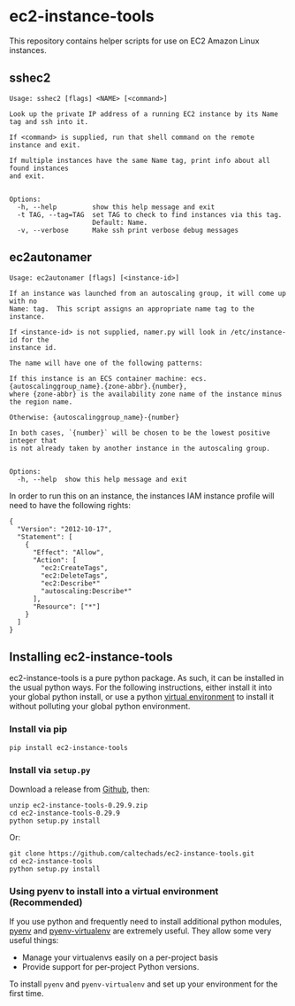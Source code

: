 # ec2-instance-tools

This repository contains helper scripts for use on EC2 Amazon Linux instances.


## sshec2 

```
Usage: sshec2 [flags] <NAME> [<command>]

Look up the private IP address of a running EC2 instance by its Name tag and ssh into it.

If <command> is supplied, run that shell command on the remote instance and exit.

If multiple instances have the same Name tag, print info about all found instances
and exit.


Options:
  -h, --help         show this help message and exit
  -t TAG, --tag=TAG  set TAG to check to find instances via this tag.
                     Default: Name.
  -v, --verbose      Make ssh print verbose debug messages
```

## ec2autonamer

```
Usage: ec2autonamer [flags] [<instance-id>]

If an instance was launched from an autoscaling group, it will come up with no
Name: tag.  This script assigns an appropriate name tag to the instance.

If <instance-id> is not supplied, namer.py will look in /etc/instance-id for the
instance id.

The name will have one of the following patterns:

If this instance is an ECS container machine: ecs.{autoscalinggroup_name}.{zone-abbr}.{number},
where {zone-abbr} is the availability zone name of the instance minus the region name.

Otherwise: {autoscalinggroup_name}-{number}

In both cases, `{number}` will be chosen to be the lowest positive integer that
is not already taken by another instance in the autoscaling group.


Options:
  -h, --help  show this help message and exit
```

In order to run this on an instance, the instances IAM instance profile will need to have
the following rights:

```
{
  "Version": "2012-10-17",
  "Statement": [
    {
      "Effect": "Allow",
      "Action": [
        "ec2:CreateTags",
        "ec2:DeleteTags",
        "ec2:Describe*"
        "autoscaling:Describe*"
      ],
      "Resource": ["*"]
    }
  ]
}
```

## Installing ec2-instance-tools

ec2-instance-tools is a pure python package.  As such, it can be installed in the
usual python ways.  For the following instructions, either install it into your
global python install, or use a python [virtual environment](https://python-guide-pt-br.readthedocs.io/en/latest/dev/virtualenvs/) to install it
without polluting your global python environment.

### Install via pip

```
pip install ec2-instance-tools
```

### Install via `setup.py`

Download a release from [Github](https://github.com/caltechads/ec2-instance-tools/releases), then:

```
unzip ec2-instance-tools-0.29.9.zip
cd ec2-instance-tools-0.29.9
python setup.py install
```

Or:

```
git clone https://github.com/caltechads/ec2-instance-tools.git
cd ec2-instance-tools
python setup.py install
```

### Using pyenv to install into a virtual environment (Recommended)

If you use python and frequently need to install additional python modules,
[pyenv](https://github.com/pyenv/pyenv) and [pyenv-virtualenv](https://github.com/pyenv/pyenv-virtualenv)
are extremely useful.  They allow some very useful things:

* Manage your virtualenvs easily on a per-project basis
* Provide support for per-project Python versions.

To install `pyenv` and `pyenv-virtualenv` and set up your environment for the
first time.
